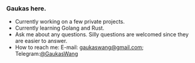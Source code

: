 ### Gaukas here.

- Currently working on a few private projects.
- Currently learning Golang and Rust.
- Ask me about any questions. Silly questions are welcomed since they are easier to answer.
- How to reach me: E-mail: gaukaswang@gmail.com; Telegram:[@GaukasWang](https://t.me/GaukasWang)

<!--
**Gaukas/Gaukas** is a ✨ _special_ ✨ repository because its `README.md` (this file) appears on your GitHub profile.

Here are some ideas to get you started:

- 🔭 I’m currently working on ...
- 🌱 I’m currently learning ...
- 👯 I’m looking to collaborate on ...
- 📫 How to reach me: ...
- 😄 Pronouns: ...
- 🤔 I’m looking for help with ...
- 💬 Ask me about ...
- ⚡ Fun fact: ...
-->
